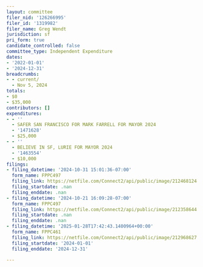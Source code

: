```yaml
---
layout: committee
filer_nid: '126266995'
filer_id: '1319982'
filer_name: Greg Wendt
jurisdiction: sf
pri_form: true
candidate_controlled: false
committee_type: Independent Expenditure
dates:
- '2022-01-01'
- '2024-12-31'
breadcrumbs:
- - current/
  - Nov 5, 2024
totals:
- $0
- $35,000
contributors: []
expenditures:
- - ''
  - SAFER SAN FRANCISCO FOR MARK FARRELL FOR MAYOR 2024
  - '1471628'
  - $25,000
- - ''
  - BELIEVE IN SF, LURIE FOR MAYOR 2024
  - '1463554'
  - $10,000
filings:
- filing_datetime: '2024-10-31 15:01:36-07:00'
  form_name: FPPC497
  filing_link: https://netfile.com/Connect2/api/public/image/212468124
  filing_startdate: .nan
  filing_enddate: .nan
- filing_datetime: '2024-10-21 16:09:28-07:00'
  form_name: FPPC497
  filing_link: https://netfile.com/Connect2/api/public/image/212358644
  filing_startdate: .nan
  filing_enddate: .nan
- filing_datetime: '2025-01-28T17:42:43.1400964+00:00'
  form_name: FPPC461
  filing_link: https://netfile.com/Connect2/api/public/image/212968627
  filing_startdate: '2024-01-01'
  filing_enddate: '2024-12-31'

---
```

